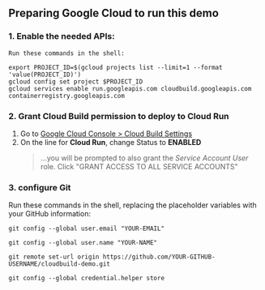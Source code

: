 ## Preparing Google Cloud to run this demo

### 1. Enable the needed APIs:
    Run these commands in the shell:
    
    export PROJECT_ID=$(gcloud projects list --limit=1 --format 'value(PROJECT_ID)')
    gcloud config set project $PROJECT_ID
    gcloud services enable run.googleapis.com cloudbuild.googleapis.com containerregistry.googleapis.com

### 2. Grant Cloud Build permission to deploy to Cloud Run
1. Go to [Google Cloud Console > Cloud Build Settings](https://console.cloud.google.com/cloud-build/settings)
1. On the line for **Cloud Run**, change Status to **ENABLED**
    > ...you will be prompted to also grant the *Service Account User* role. Click "GRANT ACCESS TO ALL SERVICE ACCOUNTS"

### 3. configure Git
Run these commands in the shell, replacing the placeholder variables with your GitHub information:
    
    git config --global user.email "YOUR-EMAIL"

    git config --global user.name "YOUR-NAME"
    
    git remote set-url origin https://github.com/YOUR-GITHUB-USERNAME/cloudbuild-demo.git
    
    git config --global credential.helper store